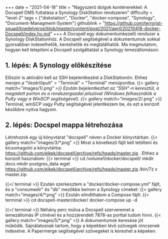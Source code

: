+++
date = "2021-04-18"
title = "Nagyszerű dolgok konténerekkel: A Docspell DMS futtatása a Synology DiskStation rendszeren"
difficulty = "level-2"
tags = ["diskstation", "Docker", "docker-compose", "Synology", "Document-Managment-System"]
githublink = "https://github.com/terrorist-squad/knedelverse/blob/master/content/post/2021/april/20210418-docker-Docspell/index.hu.md"
+++
A Docspell egy dokumentumkezelő rendszer a Synology DiskStationhöz. A Docspell segítségével a dokumentumok sokkal gyorsabban indexelhetők, kereshetők és megtalálhatók. Ma megmutatom, hogyan kell telepíteni a Docspell szolgáltatást a Synology lemezállomáson.
## 1. lépés: A Synology előkészítése
Először is aktiválni kell az SSH bejelentkezést a DiskStationön. Ehhez menjen a "Vezérlőpult" > "Terminál" > "Terminál" menüpontba.
{{< gallery match="images/1/*.png" >}}
Ezután bejelentkezhet az "SSH"-n keresztül, a megadott porton és a rendszergazdai jelszóval (Windows felhasználók a Putty vagy a WinSCP segítségével).
{{< gallery match="images/2/*.png" >}}
Terminal, winSCP vagy Putty segítségével jelentkezem be, és ezt a konzolt későbbre nyitva hagyom.
## 2. lépés: Docspel mappa létrehozása
Létrehozok egy új könyvtárat "docspell" néven a Docker könyvtárban.
{{< gallery match="images/3/*.png" >}}
Most a következő fájlt kell letölteni és kicsomagolni a könyvtárba: https://github.com/eikek/docspell/archive/refs/heads/master.zip . Ehhez a konzolt használom:
{{< terminal >}}
cd /volume1/docker/docspell/
mkdir docs
mkdir postgres_data
wget https://github.com/eikek/docspell/archive/refs/heads/master.zip 
/bin/7z x master.zip

{{</ terminal >}}
Ezután szerkesztem a "docker/docker-compose.yml" fájlt, és a "consumedir" és "db" mezőkbe beírom a Synology címeket:
{{< gallery match="images/4/*.png" >}}
Ezután elindíthatom a Compose fájlt:
{{< terminal >}}
cd docspell-master/docker/
docker-compose up -d

{{</ terminal >}}
Néhány perc múlva a Docspell szerveremet a lemezállomás IP címével és a hozzárendelt 7878-as porttal tudom hívni.
{{< gallery match="images/5/*.png" >}}
A dokumentumok keresése jól működik. Sajnálatosnak tartom, hogy a képekben lévő szövegek nincsenek indexelve. A Papermerge segítségével szövegeket is kereshet a képeken.
